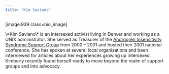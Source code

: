 ```yaml
---
title: "Kim Saviano"
---
```


<p>[image:939 class=bio_image]  </p>

<p>\*Kim Saviano\* is an intersexed activist living in Denver and working as a <span class="caps">UNIX</span> administrator. She served as Treasurer of the <a href="http://www.medhelp.org/www/ais/" title="AISSG-USA">Androgren Insensitivity Syndrome Support Group</a> from 2000 &#8211; 2001 and hosted their 2001 national conference. She has spoken at several local organizations and been interviewed for articles about her experiences growing up intersexed. Kimberly recently found herself ready to move beyond the realm of support groups and into advocacy.</p>